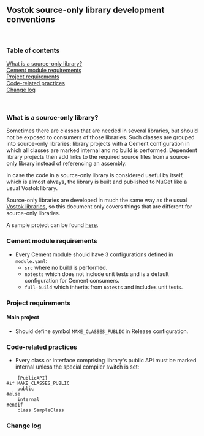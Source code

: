 ## Vostok source-only library development conventions
<br/>

### Table of contents
[What is a source-only library?](#what-is-a-source-only-library)<br/>
[Cement module requirements](#cement-module-requirements)<br/>
[Project requirements](#project-requirements)<br/>
[Code-related practices](#code-related-practices)<br/>
[Change log](#change-log)<br/>

<br/>

### What is a source-only library?

Sometimes there are classes that are needed in several libraries, but should not be exposed to consumers of those libraries. Such classes are grouped into source-only libraries: library projects with a Cement configuration in which all classes are marked internal and no build is performed. Dependent library projects then add links to the required source files from a source-only library instead of referencing an assembly.

In case the code in a source-only library is considered useful by itself, which is almost always, the library is built and published to NuGet like a usual Vostok library.

Source-only libraries are developed in much the same way as the usual [Vostok libraries](https://github.com/vostok/devtools/blob/master/library-dev-conventions/conventions.md), so this document only covers things that are different for source-only libraries.

A sample project can be found [here](https://github.com/vostok/devtools/tree/master/src-library-project-sample).

### Cement module requirements
* Every Cement module should have 3 configurations defined in `module.yaml`:
	* `src` where no build is performed.
	* `notests` which does not include unit tests and is a default configuration for Cement consumers.
	* `full-build` which inherits from `notests` and includes unit tests.

### Project requirements

#### Main project

* Should define symbol `MAKE_CLASSES_PUBLIC` in Release configuration.

### Code-related practices
* Every class or interface comprising library's public API must be marked internal unless the special compiler switch is set:
```
    [PublicAPI]
#if MAKE_CLASSES_PUBLIC
    public
#else
    internal
#endif
    class SampleClass
```


### Change log

